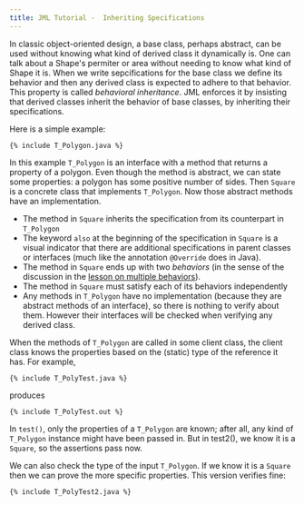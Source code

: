 ```yaml
---
title: JML Tutorial -  Inheriting Specifications
---
```


In classic object-oriented design, a base class, perhaps abstract, can be used without knowing what kind of derived class it dynamically is.
One can talk about a Shape's permiter or area without needing to know what kind of Shape it is.
When we write sepcifications for the base class we define its behavior and then any derived class is expected to adhere to that behavior.
This property is called *behavioral inheritance*. JML enforces it by insisting that derived classes inherit the behavior of base classes,
by inheriting their specifications.

Here is a simple example:
```
{% include T_Polygon.java %}
```

In this example `T_Polygon` is an interface with a method that returns a property of a polygon. Even though the method is abstract, we can state some 
properties: a polygon has some positive number of sides. Then `Square` is a concrete class that implements
`T_Polygon`. Now those abstract methods have an implementation.
* The method in `Square` inherits the specification from its counterpart in `T_Polygon`
* The keyword `also` at the beginning of the specification in `Square` is a visual indicator that there are additional specifications in parent classes
or interfaces (much like the annotation `@Override` does in Java).
* The method in `Square` ends up with two *behaviors* (in the sense of the discussion in the [lesson on multiple behaviors](MultipleBehaviors)).
* The method in `Square` must satisfy each of its behaviors independently
* Any methods in `T_Polygon` have no implementation (because they are abstract methods of an interface), so there is nothing to verify about them.
However their interfaces will be checked when verifying any derived class.

When the methods of `T_Polygon` are called in some client class, the client class knows the properties based on the (static) type of the reference it has.
For example,
```
{% include T_PolyTest.java %}
```
produces
```
{% include T_PolyTest.out %}
```

In `test()`, only the properties of a `T_Polygon` are known; after all, any kind of `T_Polygon` instance might have been passed in.
But in test2(), we know it is a `Square`, so the assertions pass now.

We can also check the type of the input `T_Polygon`. If we know it is a `Square` then we can prove the more specific properties.
This version verifies fine:
```
{% include T_PolyTest2.java %}
```
